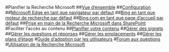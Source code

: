 #Planifier la Recherche Microsoft
##[Vue d’ensemble](overview-microsoft-search.md)
##[Configuration](setup-microsoft-search.md)
##[Microsoft Edge en tant que navigateur par défaut](set-default-browser.md)
##[Bing en tant que moteur de recherche par défaut](set-default-search-engine.md)
##[Bing.com en tant que page d’accueil par défaut](set-default-homepage.md)
##[Prise en main de la Recherche Microsoft dans SharePoint](get-started-search-in-sharepoint-online.md)
#Faciliter l’accès au contenu
##[Planifier votre contenu](plan-your-content.md)
##[Gérer des signets](manage-bookmarks.md)
##[Gérer les questions et réponses](manage-qas.md)
##[Gérer les emplacements](manage-locations.md)
##[Gérer les plans d’étage](manage-floorplans.md)
#[Guide d’adoption par les utilisateurs](user-adoption-guide.md)
#[Forum aux questions](faqs.md)
#[Utilisation de la Recherche Microsoft](use/about-microsoft-search.md)